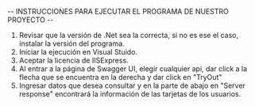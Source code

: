 -- INSTRUCCIONES PARA EJECUTAR EL PROGRAMA DE NUESTRO PROYECTO --

1. Revisar que la versión de .Net sea la correcta, si no es ese el caso, instalar la versión del programa.
2. Iniciar la ejecución en Visual Stuido.
3. Aceptar la licencia de IISExpress.
4. Al entrar a la página de Swagger UI, elegir cualquier api, dar click a la flecha que se encuentra en la derecha y dar click en "TryOut"
5. Ingresar datos que desea consultar y en la parte de abajo en "Server response" encontrará la información de las tarjetas de los usuarios.
